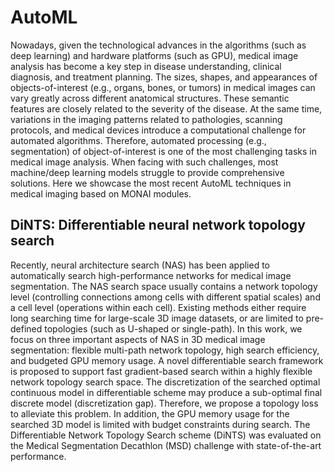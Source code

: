 # AutoML

Nowadays, given the technological advances in the algorithms (such as deep learning) and hardware platforms (such as GPU), medical image analysis has become a key step in disease understanding, clinical diagnosis, and treatment planning. The sizes, shapes, and appearances of objects-of-interest (e.g., organs, bones, or tumors) in medical images can vary greatly across different anatomical structures. These semantic features are closely related to the severity of the disease. At the same time, variations in the imaging patterns related to pathologies, scanning protocols, and medical devices introduce a computational challenge for automated algorithms. Therefore, automated processing (e.g., segmentation) of object-of-interest is one of the most challenging tasks in medical image analysis. When facing with such challenges, most machine/deep learning models struggle to provide comprehensive solutions. Here we showcase the most recent AutoML techniques in medical imaging based on MONAI modules.

## DiNTS: Differentiable neural network topology search
Recently, neural architecture search (NAS) has been applied to automatically search high-performance networks for medical image segmentation. The NAS search space usually contains a network topology level (controlling connections among cells with different spatial scales) and a cell level (operations within each cell). Existing methods either require long searching time for large-scale 3D image datasets, or are limited to pre-defined topologies (such as U-shaped or single-path). In this work, we focus on three important aspects of NAS in 3D medical image segmentation: flexible multi-path network topology, high search efficiency, and budgeted GPU memory usage. A novel differentiable search framework is proposed to support fast gradient-based search within a highly flexible network topology search space. The discretization of the searched optimal continuous model in differentiable scheme may produce a sub-optimal final discrete model (discretization gap). Therefore, we propose a topology loss to alleviate this problem. In addition, the GPU memory usage for the searched 3D model is limited with budget constraints during search. The Differentiable Network Topology Search scheme (DiNTS) was evaluated on the Medical Segmentation Decathlon (MSD) challenge with state-of-the-art performance.
